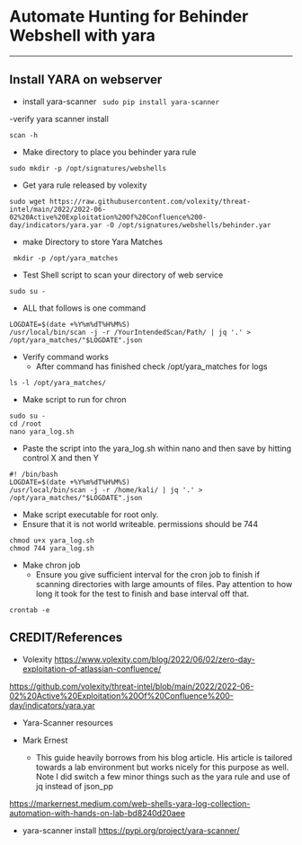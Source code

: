 # Automate Hunting for Behinder Webshell with yara
---

## Install YARA on webserver
- install yara-scanner
` sudo pip install yara-scanner`

-verify yara scanner install

`scan -h`

- Make directory to place you behinder yara rule

`sudo mkdir -p /opt/signatures/webshells`

- Get yara rule released by volexity
```
sudo wget https://raw.githubusercontent.com/volexity/threat-intel/main/2022/2022-06-02%20Active%20Exploitation%20Of%20Confluence%200-day/indicators/yara.yar -O /opt/signatures/webshells/behinder.yar
```
- make Directory to store Yara Matches

` mkdir -p /opt/yara_matches`

- Test Shell script to scan your directory of web service

```
sudo su -
```
- ALL that follows is one command
```
LOGDATE=$(date +%Y%m%dT%H%M%S)
/usr/local/bin/scan -j -r /YourIntendedScan/Path/ | jq '.' > /opt/yara_matches/"$LOGDATE".json
```

- Verify command works
  - After command has finished check /opt/yara_matches for logs
```
ls -l /opt/yara_matches/
```

- Make script to run for chron

```
sudo su -
cd /root
nano yara_log.sh
```

- Paste the script into the yara_log.sh within nano and then save by hitting control X and then Y

```
#! /bin/bash
LOGDATE=$(date +%Y%m%dT%H%M%S)                                                                                            
/usr/local/bin/scan -j -r /home/kali/ | jq '.' > /opt/yara_matches/"$LOGDATE".json
```

- Make script executable for root only. 
- Ensure that it is not world writeable.  permissions should be 744

```
chmod u+x yara_log.sh
chmod 744 yara_log.sh
```
- Make chron job
  - Ensure you give sufficient interval for the cron job to finish if scanning directories with large amounts of files. Pay attention to how long it took for the test to finish and base interval off that. 

```
crontab -e
```


## CREDIT/References
- Volexity
https://www.volexity.com/blog/2022/06/02/zero-day-exploitation-of-atlassian-confluence/

https://github.com/volexity/threat-intel/blob/main/2022/2022-06-02%20Active%20Exploitation%20Of%20Confluence%200-day/indicators/yara.yar

- Yara-Scanner resources

- Mark Ernest
  - This guide heavily borrows from his blog article. His article is tailored towards a lab environment but works nicely for this purpose as well.  Note I did switch a few minor things such as the yara rule and use of jq instead of json_pp

https://markernest.medium.com/web-shells-yara-log-collection-automation-with-hands-on-lab-bd8240d20aee

- yara-scanner install 
https://pypi.org/project/yara-scanner/